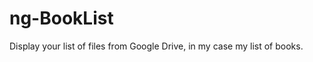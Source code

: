 ng-BookList
===========

Display your list of files from Google Drive, in my case my list of books.
